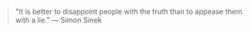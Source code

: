 > "It is better to disappoint people with the truth than to appease them with a lie." — Simon Sinek
